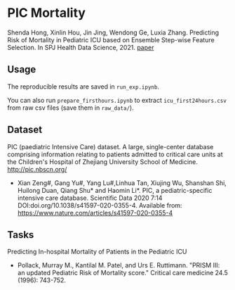 # PIC Mortality

Shenda Hong, Xinlin Hou, Jin Jing, Wendong Ge, Luxia Zhang. Predicting Risk of Mortality in Pediatric ICU based on Ensemble Step-wise Feature Selection. In SPJ Health Data Science, 2021. [paper](https://spj.sciencemag.org/journals/hds/aip/9365125/)

## Usage

The reproducible results are saved in `run_exp.ipynb`. 

You can also run `prepare_firsthours.ipynb` to extract `icu_first24hours.csv` from raw csv files (save them in `raw_data/`). 

## Dataset

PIC (paediatric Intensive Care) dataset. A large, single-center database comprising information relating to patients admitted to critical care units at the Children's Hospital of Zhejiang University School of Medicine. http://pic.nbscn.org/

* Xian Zeng#, Gang Yu#, Yang Lu#,Linhua Tan, Xiujing Wu, Shanshan Shi, Huilong Duan, Qiang Shu* and Haomin Li*. PIC, a pediatric-specific intensive care database. Scientific Data 2020 7:14 DOI:doi.org/10.1038/s41597-020-0355-4. Available from: https://www.nature.com/articles/s41597-020-0355-4

## Tasks

Predicting In-hospital Mortality of Patients in the Pediatric ICU

* Pollack, Murray M., Kantilal M. Patel, and Urs E. Ruttimann. "PRISM III: an updated Pediatric Risk of Mortality score." Critical care medicine 24.5 (1996): 743-752.
